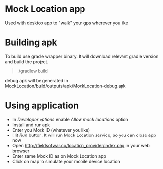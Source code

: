Mock Location app
=================

Used with desktop app to "walk" your gps wherever you like

# Building apk

To build use gradle wrapper binary. It will download relevant gradle version and build the project.

> ./gradlew build

debug apk will be generated in MockLocation/build/outputs/apk/MockLocation-debug.apk

# Using application

- In *Developer options* enable *Allow mock locations* option
- Install and run apk
- Enter you Mock ID (whatever you like)
- Hit *Run* button. It will run Mock Location service, so you can close app now
- Open http://fieldsofwar.co/location_provider/index.php in your web browser
- Enter same Mock ID as on Mock Location app
- Click on map to simulate your mobile device location
